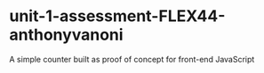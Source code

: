 # unit-1-assessment-FLEX44-anthonyvanoni
A simple counter built as proof of concept for front-end JavaScript
